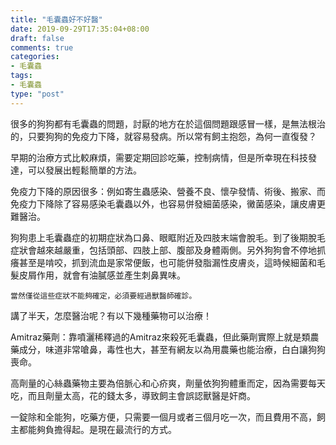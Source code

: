 ```yaml
---
title: "毛囊蟲好不好醫"
date: 2019-09-29T17:35:04+08:00
draft: false
comments: true
categories:
- 毛囊蟲
tags:
- 毛囊蟲
type: "post"
---
```

很多的狗狗都有毛囊蟲的問題，討厭的地方在於這個問題跟感冒一樣，是無法根治的，只要狗狗的免疫力下降，就容易發病。所以常有飼主抱怨，為何一直復發？

早期的治療方式比較麻煩，需要定期回診吃藥，控制病情，但是所幸現在科技發達，可以發展出輕鬆簡單的方法。

免疫力下降的原因很多：例如寄生蟲感染、營養不良、懷孕發情、術後、搬家、而免疫力下降除了容易感染毛囊蟲以外，也容易併發細菌感染，黴菌感染，讓皮膚更難醫治。

狗狗患上毛囊蟲症的初期症狀為口鼻、眼眶附近及四肢末端會脫毛。到了後期脫毛症狀會越來越嚴重，包括頭部、四肢上部、腹部及身體兩側。另外狗狗會不停地抓癢甚至是啃咬，抓到流血是家常便飯，也可能併發脂漏性皮膚炎，這時候細菌和毛髮皮屑作用，就會有油膩感並產生刺鼻異味。

```
當然僅從這些症狀不能夠確定，必須要經過獸醫師確診。
```

講了半天，怎麼醫治呢？有以下幾種藥物可以治療！

Amitraz藥劑：靠噴灑稀釋過的Amitraz來殺死毛囊蟲，但此藥劑實際上就是類農藥成分，味道非常嗆鼻，毒性也大，甚至有網友以為用農藥也能治療，白白讓狗狗喪命。

高劑量的心絲蟲藥物主要為倍脈心和心疥爽，劑量依狗狗體重而定，因為需要每天吃，而且劑量太高，花的錢太多，導致飼主會誤認獸醫是奸商。

一錠除和全能狗，吃藥方便，只需要一個月或者三個月吃一次，而且費用不高，飼主都能夠負擔得起。是現在最流行的方式。